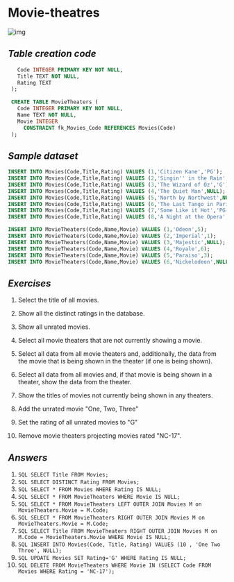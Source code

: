 
# Movie-theatres
![img](https://upload.wikimedia.org/wikipedia/commons/f/ff/Sql_movie_theaters.png)

## *Table creation code*
```SQL CREATE TABLE Movies (
   Code INTEGER PRIMARY KEY NOT NULL,
   Title TEXT NOT NULL,
   Rating TEXT 
 );
  
 CREATE TABLE MovieTheaters (
   Code INTEGER PRIMARY KEY NOT NULL,
   Name TEXT NOT NULL,
   Movie INTEGER  
     CONSTRAINT fk_Movies_Code REFERENCES Movies(Code)
 );
```
 ## *Sample dataset*
 ```SQL INSERT INTO Movies(Code,Title,Rating) VALUES (9,'Citizen King','G');
 INSERT INTO Movies(Code,Title,Rating) VALUES (1,'Citizen Kane','PG');
 INSERT INTO Movies(Code,Title,Rating) VALUES (2,'Singin'' in the Rain','G');
 INSERT INTO Movies(Code,Title,Rating) VALUES (3,'The Wizard of Oz','G');
 INSERT INTO Movies(Code,Title,Rating) VALUES (4,'The Quiet Man',NULL);
 INSERT INTO Movies(Code,Title,Rating) VALUES (5,'North by Northwest',NULL);
 INSERT INTO Movies(Code,Title,Rating) VALUES (6,'The Last Tango in Paris','NC-17');
 INSERT INTO Movies(Code,Title,Rating) VALUES (7,'Some Like it Hot','PG-13');
 INSERT INTO Movies(Code,Title,Rating) VALUES (8,'A Night at the Opera',NULL);

 INSERT INTO MovieTheaters(Code,Name,Movie) VALUES (1,'Odeon',5);
 INSERT INTO MovieTheaters(Code,Name,Movie) VALUES (2,'Imperial',1);
 INSERT INTO MovieTheaters(Code,Name,Movie) VALUES (3,'Majestic',NULL);
 INSERT INTO MovieTheaters(Code,Name,Movie) VALUES (4,'Royale',6);
 INSERT INTO MovieTheaters(Code,Name,Movie) VALUES (5,'Paraiso',3);
 INSERT INTO MovieTheaters(Code,Name,Movie) VALUES (6,'Nickelodeon',NULL);
```

 ## *Exercises*
 1. Select the title of all movies.
  
 2. Show all the distinct ratings in the database.
 
 3. Show all unrated movies.
 
 4. Select all movie theaters that are not currently showing a movie.
 
 5. Select all data from all movie theaters and, additionally, the data from the movie that is being shown in the theater (if one is being shown).
 
 6. Select all data from all movies and, if that movie is being shown in a theater, show the data from the theater.
 
 7. Show the titles of movies not currently being shown in any theaters.
 
 8. Add the unrated movie "One, Two, Three"

 9. Set the rating of all unrated movies to "G"

 10. Remove movie theaters projecting movies rated "NC-17".

 
 ## *Answers*
1. ```SQL SELECT Title FROM Movies;```
2. ```SQL SELECT DISTINCT Rating FROM Movies; ```
3. ```SQL SELECT * FROM Movies WHERE Rating IS NULL; ```
4. ```SQL SELECT * FROM MovieTheaters WHERE Movie IS NULL; ```
5. ```SQL SELECT * FROM MovieTheaters LEFT OUTER JOIN Movies M on MovieTheaters.Movie = M.Code;```
6. ```SQL SELECT * FROM MovieTheaters RIGHT OUTER JOIN Movies M on MovieTheaters.Movie = M.Code;```
7. ```SQL SELECT Title FROM MovieTheaters RIGHT OUTER JOIN Movies M on M.Code = MovieTheaters.Movie WHERE Movie IS NULL;```
8.  ```SQL INSERT INTO Movies(Code, Title, Rating) VALUES (10 , 'One Two Three', NULL);```
9.  ```SQL UPDATE Movies SET Rating='G' WHERE Rating IS NULL;```
10. ```SQL DELETE FROM MovieTheaters WHERE Movie IN (SELECT Code FROM Movies WHERE Rating = 'NC-17');```

